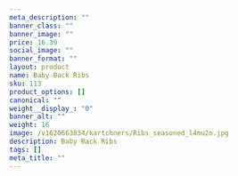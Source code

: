 ```yaml
---
meta_description: ""
banner_class: ""
banner_image: ""
price: 16.39
social_image: ""
banner_format: ""
layout: product
name: Baby Back Ribs
sku: 113
product_options: []
canonical: ""
weight__display_: "0"
banner_alt: ""
weight: 16
image: /v1620663834/kartchners/Ribs_seasoned_l4mu2o.jpg
description: Baby Back Ribs
tags: []
meta_title: ""
---
```

